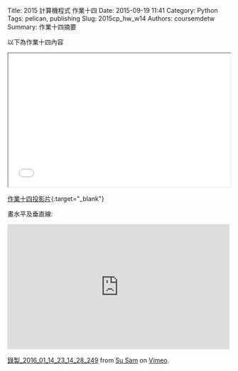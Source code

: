 Title: 2015 計算機程式 作業十四
Date: 2015-09-19 11:41
Category: Python
Tags: pelican, publishing
Slug: 2015cp_hw_w14
Authors: coursemdetw
Summary: 作業十四摘要

以下為作業十四內容

<iframe src="40423128_cp_w14_p.html" width="500" height="300"></iframe>

[作業十四投影片](40423128_cp_w14_p.html){:target="_blank"}

畫水平及垂直線:
<iframe src="https://player.vimeo.com/video/151784523" width="500" height="281" frameborder="0" webkitallowfullscreen mozallowfullscreen allowfullscreen></iframe> <p><a href="https://vimeo.com/151784523">錄製_2016_01_14_23_14_28_249</a> from <a href="https://vimeo.com/user45924793">Su Sam</a> on <a href="https://vimeo.com">Vimeo</a>.</p>